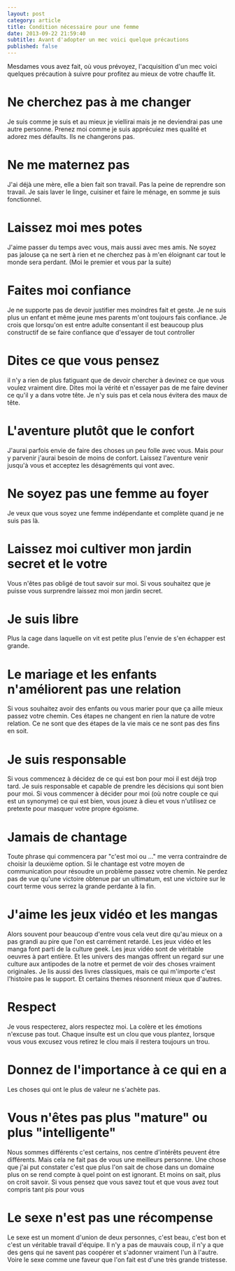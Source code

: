 ```yaml
---
layout: post
category: article
title: Condition nécessaire pour une femme
date: 2013-09-22 21:59:40
subtitle: Avant d'adopter un mec voici quelque précautions
published: false
---
```


Mesdames vous avez fait, où vous prévoyez, l'acquisition d'un mec voici quelques précaution à suivre pour profitez au mieux de votre chauffe lit.

# Ne cherchez pas à me changer
Je suis comme je suis et au mieux je viellirai mais je ne deviendrai pas une autre personne.
Prenez moi comme je suis apprécuiez mes qualité et adorez mes défaults.
Ils ne changerons pas.

# Ne me maternez pas
J'ai déjà une mère, elle a bien fait son travail. Pas la peine de reprendre son travail.
Je sais laver le linge, cuisiner et faire le ménage, en somme je suis fonctionnel.

# Laissez moi mes potes
J'aime passer du temps avec vous, mais aussi avec mes amis. Ne soyez pas jalouse ça ne sert à rien et ne cherchez pas à m'en éloignant car tout le monde sera perdant.
(Moi le premier et vous par la suite)

# Faites moi confiance
Je ne supporte pas de devoir justifier mes moindres fait et geste.
Je ne suis plus un enfant et même jeune mes parents m'ont toujours fais confiance.
Je crois que lorsqu'on est entre adulte consentant il est beaucoup plus constructif de se faire confiance que d'essayer de tout controller 

# Dites ce que vous pensez
il n'y a rien de plus fatiguant que de devoir chercher à devinez ce que vous voulez vraiment dire. 
Dites moi la vérité et n'essayer pas de me faire deviner ce qu'il y a dans votre tête. 
Je n'y suis pas et cela nous évitera des maux de tête.

# L'aventure plutôt que le confort
J'aurai parfois envie de faire des choses un peu folle avec vous. 
Mais pour y parvenir j'aurai besoin de moins de confort.
Laissez l'aventure venir jusqu'à vous et acceptez les désagréments qui vont avec.

# Ne soyez pas une femme au foyer
Je veux que vous soyez une femme indépendante et complète quand je ne suis pas là. 

# Laissez moi cultiver mon jardin secret et le votre
Vous n'êtes pas obligé de tout savoir sur moi. 
Si vous souhaitez que je puisse vous surprendre laissez moi mon jardin secret.

# Je suis libre
Plus la cage dans laquelle on vit est petite plus l'envie de s'en échapper est grande.

# Le mariage et les enfants n'améliorent pas une relation
Si vous souhaitez avoir des enfants ou vous marier pour que ça aille mieux passez votre chemin. 
Ces étapes ne changent en rien la nature de votre relation. 
Ce ne sont que des étapes de la vie mais ce ne sont pas des fins en soit. 

# Je suis responsable
Si vous commencez à décidez de ce qui est bon pour moi il est déjà trop tard.
Je suis responsable et capable de prendre les décisions qui sont bien pour moi. 
Si vous commencer à décider pour moi (où notre couple ce qui est un synonyme) ce qui est bien, vous jouez à dieu 
et vous n'utilisez ce pretexte pour masquer votre propre égoisme. 

# Jamais de chantage
Toute phrase qui commencera par "c'est moi ou ..." me verra contraindre de choisir la deuxième option.
Si le chantage est votre moyen de communication pour résoudre un problème passez votre chemin. 
Ne perdez pas de vue qu'une victoire obtenue par un ultimatum, est une victoire sur le court terme vous serrez la grande perdante à la fin.

# J'aime les jeux vidéo et les mangas
Alors souvent pour beaucoup d'entre vous cela veut dire qu'au mieux on a pas grandi au pire que l'on est carrément retardé. 
Les jeux vidéo et les manga font parti de la culture geek. Les jeux vidéo sont de véritable oeuvres à part entière. 
Et les univers des mangas offrent un regard sur une culture aux antipodes de la notre et permet de voir des choses vraiment originales.
Je lis aussi des livres classiques, mais ce qui m'importe c'est l'histoire pas le support. 
Et certains themes résonnent mieux que d'autres.

# Respect
Je vous respecterez, alors respectez moi. La colère et les émotions n'excuse pas tout.
Chaque insulte est un clou que vous plantez, lorsque vous vous excusez vous retirez le clou mais il restera toujours un trou.

# Donnez de l'importance à ce qui en a
Les choses qui ont le plus de valeur ne s'achète pas. 

# Vous n'êtes pas plus "mature" ou plus "intelligente"
Nous sommes différents c'est certains, nos centre d'intérêts peuvent être différents. 
Mais cela ne fait pas de vous une meilleurs personne. 
Une chose que j'ai put constater c'est que plus l'on sait de chose dans un domaine plus on se rend compte à quel point on est ignorant. 
Et moins on sait, plus on croit savoir. 
Si vous pensez que vous savez tout et que vous avez tout compris tant pis pour vous

# Le sexe n'est pas une récompense
Le sexe est un moment d'union de deux personnes, c'est beau, c'est bon et c'est un véritable travail d'équipe.
Il n'y a pas de mauvais coup, il n'y a que des gens qui ne savent pas coopérer et s'adonner vraiment l'un à l'autre.
Voire le sexe comme une faveur que l'on fait est d'une très grande tristesse.